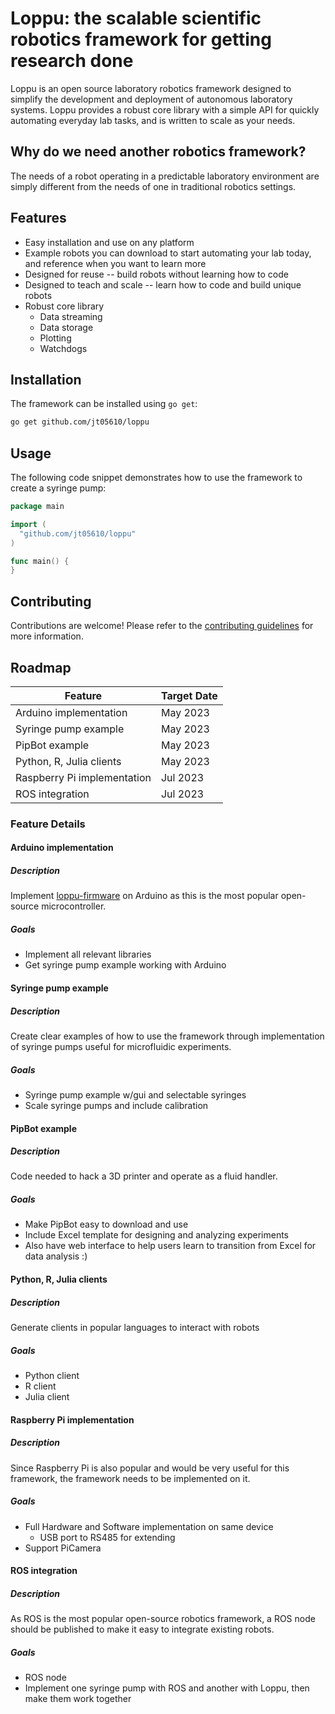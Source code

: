 # Loppu: the scalable scientific robotics framework for getting research done

Loppu is an open source laboratory robotics framework designed to simplify
the development and deployment of autonomous laboratory systems. Loppu
provides a robust core library with a simple API for quickly automating
everyday lab tasks, and is written to scale as your needs.

## Why do we need another robotics framework?

The needs of a robot operating in a predictable laboratory environment are
simply different from the needs of one in traditional robotics settings.

## Features

* Easy installation and use on any platform
* Example robots you can download to start automating your lab today, and
  reference when you want to learn more
* Designed for reuse -- build robots without learning how to code
* Designed to teach and scale -- learn how to code and build unique robots
* Robust core library
    * Data streaming
    * Data storage
    * Plotting
    * Watchdogs

## Installation

The framework can be installed using `go get`:

```zsh
go get github.com/jt05610/loppu
```

## Usage

The following code snippet demonstrates how to use the framework to create a 
syringe pump:

```go
package main

import (
  "github.com/jt05610/loppu"
)

func main() {
}
```

## Contributing

Contributions are welcome! Please refer to the [contributing guidelines](CONTRIBUTING.md) for more information.


## Roadmap

| Feature                     | Target Date |
|-----------------------------|-------------|
| Arduino implementation      | May 2023    |
| Syringe pump example        | May 2023    |
| PipBot example              | May 2023    |
| Python, R, Julia clients    | May 2023    |
| Raspberry Pi implementation | Jul 2023    |
| ROS integration             | Jul 2023    |

### Feature Details

#### Arduino implementation

##### Description

Implement [loppu-firmware](https://github.com/jt05610/loppu-firmware) on
Arduino as this is the most popular open-source microcontroller.

##### Goals

* Implement all relevant libraries
* Get syringe pump example working with Arduino

#### Syringe pump example

##### Description

Create clear examples of how to use the framework through implementation of
syringe pumps useful for microfluidic experiments.

##### Goals

* Syringe pump example w/gui and selectable syringes
* Scale syringe pumps and include calibration

#### PipBot example

##### Description

Code needed to hack a 3D printer and operate as a fluid handler.

##### Goals

* Make PipBot easy to download and use
* Include Excel template for designing and analyzing experiments
* Also have web interface to help users learn to transition from Excel for
  data analysis :)

#### Python, R, Julia clients

##### Description

Generate clients in popular languages to interact with robots

##### Goals

* Python client
* R client
* Julia client

#### Raspberry Pi implementation

##### Description

Since Raspberry Pi is also popular and would be very useful for this framework, 
the framework needs to be implemented on it.

##### Goals
* Full Hardware and Software implementation on same device
  * USB port to RS485 for extending
* Support PiCamera
  
#### ROS integration

##### Description

As ROS is the most popular open-source robotics framework, a ROS node should
be published to make it easy to integrate existing robots.

##### Goals
* ROS node
* Implement one syringe pump with ROS and another with Loppu, then make them 
  work together